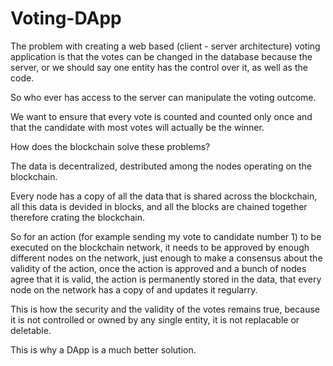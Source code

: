 # Voting-DApp

The problem with creating a web based (client - server architecture) voting application is that the votes can be changed in the database because the server,
or we should say one entity has the control over it, as well as the code.

So who ever has access to the server can manipulate the voting outcome.

We want to ensure that every vote is counted and counted only once and that the candidate with most votes will actually be the winner.

How does the blockchain solve these problems?

The data is decentralized, destributed among the nodes operating on the blockchain.

Every node has a copy of all the data that is shared across the blockchain, all this data is devided in blocks, and all the blocks are chained together therefore
crating the blockchain.

So for an action (for example sending my vote to candidate number 1) to be executed on the blockchain network, it needs to be approved by enough different nodes on the
network, just enough to make a consensus about the validity of the action, once the action is approved and a bunch of nodes agree that it is valid, the action is
permanently stored in the data, that every node on the network has a copy of and updates it regularry.

This is how the security and the validity of the votes remains true, because it is not controlled or owned by any single entity, it is not replacable or deletable.

This is why a DApp is a much better solution.


